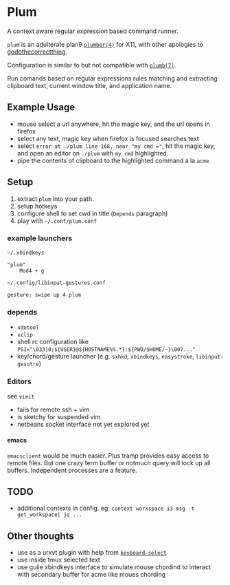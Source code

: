 # Plum
A context aware regular expression based command runner.

`plum` is an adulterate plan9 [`plumber(4)`](https://9fans.github.io/plan9port/man/man4/plumber.html) for X11, with other apologies to [godothecorrectthing](https://github.com/andrewchambers/godothecorrectthing).

Configuration is similar to but not compatible with [`plumb(7)`](https://9fans.github.io/plan9port/man/man7/plumb.html).


Run comands based on regular expressions rules matching and extracting clipboard text, current window title, and application name.


## Example Usage
* mouse select a url anywhere, hit the magic key, and the url opens in firefox
* select any text, magic key when firefox is focused searches text
* select `error at ./plum line 168, near "my cmd ="`, hit the magic key, and open an editor on `./plum` with `my cmd` highlighted.
* pipe the contents of clipboard to the highlighted command a la `acme`


## Setup

1. extract `plum` into your path.
2. setup hotkeys
3. configure shell to set cwd in title (`Depends` paragraph)
4. play with `~/.conf/plum.conf`

### example launchers

`~/.xbindkeys`
```
"plum"
    Mod4 + g

```

`~/.config/libinput-gestures.conf`
```
gesture: swipe up 4	plum
```

### depends
* `xdotool`
* `xclip`
* shell rc configuration like `PS1="\033]0;${USER}@${HOSTNAME%%.*}:${PWD/$HOME/~}\007..."` 
* key/chord/gesture launcher (e.g. `sxhkd`, `xbindkeys`, `easystroke`, `libinput-gesutre`)

### Editors
see `vimit` 
 - fails for remote ssh + vim
 - is sketchy for suspended vim
 - netbeans socket interface not yet explored yet

#### emacs
`emacsclient` would be much easier. Plus tramp provides easy access to remote files. But one crazy term buffer or notmuch query will lock up all buffers. Independent processes are a feature.

## TODO
- additional contexts in config. eg: `context workspace i3-msg -t get_workspace| jq ...`

## Other thoughts
* use as a urxvt plugin with help from [`keyboard-select`](https://github.com/muennich/urxvt-perls)
* use inside tmux selected text
* use guile xbindkeys interface to simulate mouse chordind to interact with secondary buffer for acme like moues chording

